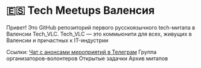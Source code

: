# 🇪🇸 Tech Meetups Валенсия 

Привет!
Это GitHub репозиторий первого русскоязычного tech-митапа в Валенсии Tech_VLC.
Tech_VLC — это коммьюнити для всех, живущих в Валенсии и причастных к IT-индустрии

Ссылки:
[Чат с анонсами мероприятий в Телеграм](https://t.me/tech_vlc)
Группа организаторов-волонтеров
Открытые задачки
Архив митапов
